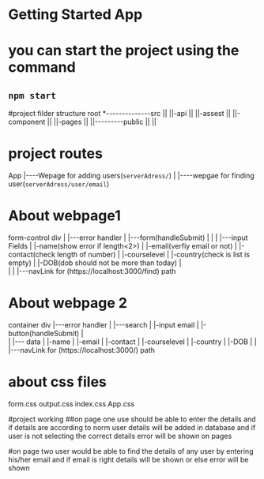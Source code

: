 # Getting Started App 
# you can start the project using the command
## `npm start`
#project filder structure
root
*--------------src
||               ||-api
||               ||-assest
||               ||-component
||               ||-pages
||
||---------public
||
||
# project routes

App
|----Wepage for adding users(`serverAdress/`)
|
|----wepgae for finding user(`serverAdress/user/email`)

# About webpage1
form-control div
|
|---error handler
|
|---form(handleSubmit)
|     | 
|     |---input Fields
|               |-name(show error if length<2>)
|               |-email(verfiy email or not)
|               |-contact(check length of number)
|               |-courselevel
|               |-country(check is list is empty)
|               |-DOB(dob should not be more than today)
|               
|
|
|---navLink for (https://localhost:3000/find) path

# About webpage 2
container div
|---error handler
|
|---search
|       |-input email
|       |-button(handleSubmit)
|      
|
|--- data
|       |-name
|       |-email
|       |-contact
|       |-courselevel
|       |-country
|       |-DOB
|
|
|---navLink for (https://localhost:3000/) path

#   about css files
form.css
output.css
index.css
App.css

#project working 
##on page one use should be able to enter the details and if details are according to norm user details will be added in database and if user is not selecting the correct details error will be shown on pages

#on page two user would be able to find the details of any user by entering his/her email and if email is right details will be shown or else error will be shown

